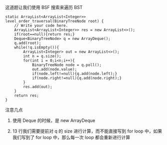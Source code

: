 这道题让我们使用 BSF 搜索来遍历 BST



    static ArrayList<ArrayList<Integer>> level_order_traversal(BinaryTreeNode root) {
        // Write your code here.
        ArrayList<ArrayList<Integer>> res = new ArrayList<>();
        if(root==null){return res;}
        Deque<BinaryTreeNode> q = new ArrayDeque();
        q.add(root);
        while(!q.isEmpty()){
            ArrayList<Integer> out = new ArrayList<>();
            int n = q.size();
            for(int i = 0;i<n;i++){
                BinaryTreeNode node = q.poll();
                out.add(node.value);
                if(node.left!=null){q.add(node.left);}
                if(node.right!=null){q.add(node.right);}
            }
            res.add(out);
        }
        return res;
    }


注意几点

1. 使用 Deque 的时候，是 new ArrayDeque
   
2. 13 行我们需要提前对 q 的 size 进行计算，而不能直接写到 for loop 中，如果我们写到了 for loop 中，那么每一次 loop 都会重新进行计算